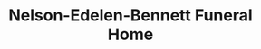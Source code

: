 ---
title: "Nelson-Edelen-Bennett Funeral Home"
url: /radcliff/nelson-edelen-bennett-funeral-home/
shop: funeral directors
---